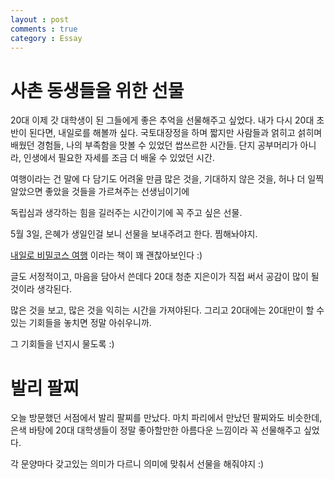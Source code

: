 ```yaml
---
layout : post
comments : true
category : Essay
---
```



# 사촌 동생들을 위한 선물

20대 이제 갓 대학생이 된 그들에게 좋은 추억을 선물해주고 싶었다.
내가 다시 20대 초반이 된다면, 내일로를 해볼까 싶다.
국토대장정을 하며 짧지만 사람들과 얽히고 섥히며 배웠던 경험들, 나의 부족함을 맛볼 수 있었던 쌉쓰르한 시간들.
단지 공부머리가 아니라, 인생에서 필요한 자세를 조금 더 배울 수 있었던 시간.

여행이라는 건 말에 다 담기도 어려울 만큼 많은 것을, 기대하지 않은 것을, 허나 더 일찍 알았으면 좋았을 것들을 가르쳐주는 선생님이기에

독립심과 생각하는 힘을 길러주는 시간이기에
꼭 주고 싶은 선물.

5월 3일, 은혜가 생일인걸 보니 선물을 보내주려고 한다.
찜해놔야지.

[내일로 비밀코스 여행](http://used.kyobobook.co.kr/product/viewBookDetail.ink?cmdtBrcd=7298526042632#info_content) 이라는 책이 꽤 괜찮아보인다 :)

글도 서정적이고, 마음을 담아서 쓴데다 20대 청춘 지은이가 직접 써서 공감이 많이 될 것이라 생각된다.

많은 것을 보고, 많은 것을 익히는 시간을 가져야된다. 그리고 20대에는 20대만이 할 수 있는 기회들을 놓치면 정말 아쉬우니까.

그 기회들을 넌지시 물도록 :)

# 발리 팔찌

오늘 방문했던 서점에서 발리 팔찌를 만났다.
마치 파리에서 만났던 팔찌와도 비슷한데,
은색 바탕에 20대 대학생들이 정말 좋아할만한 아름다운 느낌이라 꼭 선물해주고 싶었다.

각 문양마다 갖고있는 의미가 다르니
의미에 맞춰서 선물을 해줘야지 :)


